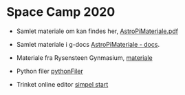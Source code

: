 # Space Camp 2020

* Samlet materiale om kan findes her, [AstroPiMateriale.pdf](/AstroPiMateriale.pdf)
* Samlet materiale i g-docs [AstroPiMateriale - docs](https://docs.google.com/document/d/1TvWkbjJ-wwO4O2CT9xOwN_tYdI0_nd-l7zSaXgmFQ2A/edit?usp=sharing).

* Materiale fra Rysensteen Gynmasium, [materiale](/materiale)


* Python filer [pythonFiler](/pythonFiler)

* Trinket online editor [simpel start](https://trinket.io/library/trinkets/d49addc48b)
